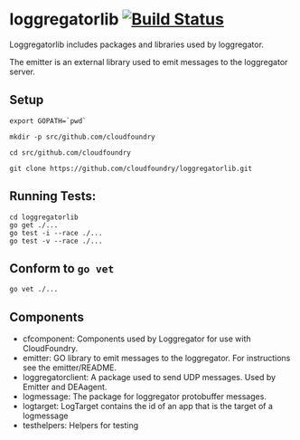 loggregatorlib [![Build Status](https://travis-ci.org/cloudfoundry/loggregatorlib.png?branch=master)](https://travis-ci.org/cloudfoundry/loggregatorlib)
==================

Loggregatorlib includes packages and libraries used by loggregator.

The emitter is an external library used to emit messages to the loggregator server.


Setup
------------------

    export GOPATH=`pwd`

    mkdir -p src/github.com/cloudfoundry

    cd src/github.com/cloudfoundry

    git clone https://github.com/cloudfoundry/loggregatorlib.git



Running Tests:
------------------

    cd loggregatorlib
    go get ./...
    go test -i --race ./...
    go test -v --race ./...
    
Conform to `go vet`
------------------
    go vet ./...


Components
------------------

*   cfcomponent: Components used by Loggregator for use with CloudFoundry.
*   emitter:  GO library to emit messages to the loggregator. For instructions see the emitter/README.
*   loggregatorclient: A package used to send UDP messages. Used by Emitter and DEAagent.
*   logmessage: The package for loggregator protobuffer messages.
*   logtarget: LogTarget contains the id of an app that is the target of a logmessage
*   testhelpers: Helpers for testing
